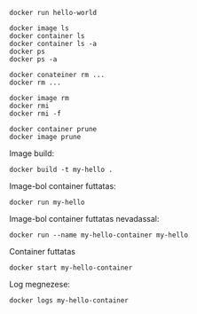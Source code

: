 ```
docker run hello-world
```

```
docker image ls
docker container ls
docker container ls -a
docker ps
docker ps -a
```

```
docker conateiner rm ...
docker rm ...

docker image rm
docker rmi
docker rmi -f

docker container prune
docker image prune
```

Image build:
```
docker build -t my-hello .
```
Image-bol container futtatas:
```
docker run my-hello
```
Image-bol container futtatas nevadassal:
```
docker run --name my-hello-container my-hello
```
Container futtatas
```
docker start my-hello-container
```
Log megnezese:
```
docker logs my-hello-container
```

